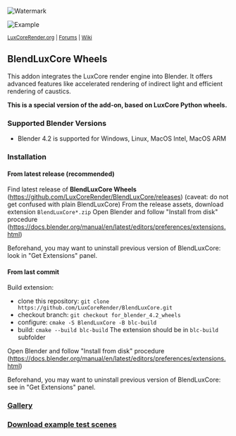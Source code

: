 ![Watermark](https://github.com/LuxCoreRender/BlendLuxCore/blob/master/luxcorerender-logo_orange_grey-shiny.png)

![Example](https://github.com/LuxCoreRender/BlendLuxCore/blob/master/luxcorerender_caustics_scene.jpg)

<sup> [LuxCoreRender.org](https://luxcorerender.org/) | [Forums](https://forums.luxcorerender.org/) | [Wiki](http://wiki.luxcorerender.org/LuxCoreRender_Wiki) </sup>

## BlendLuxCore Wheels

This addon integrates the LuxCore render engine into Blender. It offers advanced features like accelerated rendering of indirect light and efficient rendering of caustics.

**This is a special version of the add-on, based on LuxCore Python wheels.**

### Supported Blender Versions

* Blender 4.2 is supported for Windows, Linux, MacOS Intel, MacOS ARM

### Installation

#### From latest release (recommended)

Find latest release of **BlendLuxCore Wheels** (https://github.com/LuxCoreRender/BlendLuxCore/releases) (caveat: do not get confused with plain BlendLuxCore)
From the release assets, download extension `BlendLuxCore*.zip`
Open Blender and follow "Install from disk" procedure (https://docs.blender.org/manual/en/latest/editors/preferences/extensions.html)

Beforehand, you may want to uninstall previous version of BlendLuxCore: look in "Get Extensions" panel.

#### From last commit

Build extension:
- clone this repository: `git clone https://github.com/LuxCoreRender/BlendLuxCore.git`
- checkout branch: `git checkout for_blender_4.2_wheels`
- configure: `cmake -S BlendLuxCore -B blc-build`
- build: `cmake --build blc-build`
The extension should be in `blc-build` subfolder

Open Blender and follow "Install from disk" procedure (https://docs.blender.org/manual/en/latest/editors/preferences/extensions.html)

Beforehand, you may want to uninstall previous version of BlendLuxCore: see in "Get Extensions" panel.

### [Gallery](https://luxcorerender.org/gallery/)  

### [Download example test scenes](https://luxcorerender.org/example-scenes/)

